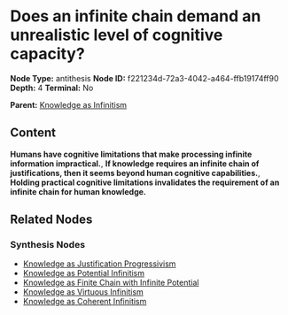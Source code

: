 # Does an infinite chain demand an unrealistic level of cognitive capacity?

**Node Type:** antithesis
**Node ID:** f221234d-72a3-4042-a464-ffb19174ff90
**Depth:** 4
**Terminal:** No

**Parent:** [Knowledge as Infinitism](knowledge-as-infinitism-synthesis-e836c62b-f499-4312-98ff-2781b0f1a63f.md)

## Content

**Humans have cognitive limitations that make processing infinite information impractical.**, **If knowledge requires an infinite chain of justifications, then it seems beyond human cognitive capabilities.**, **Holding practical cognitive limitations invalidates the requirement of an infinite chain for human knowledge.**

## Related Nodes

### Synthesis Nodes

- [Knowledge as Justification Progressivism](knowledge-as-justification-progressivism-synthesis-a66d38e6-e529-46cd-9cb7-6c63455c8868.md)
- [Knowledge as Potential Infinitism](knowledge-as-potential-infinitism-synthesis-dfe12aec-f1ea-470b-a84a-5a6cf854619c.md)
- [Knowledge as Finite Chain with Infinite Potential](knowledge-as-finite-chain-with-infinite-potential-synthesis-56b37fef-b1e4-4d78-82df-5550df0530e4.md)
- [Knowledge as Virtuous Infinitism](knowledge-as-virtuous-infinitism-synthesis-a2634d77-8a4a-42ab-a096-39e7729f95a0.md)
- [Knowledge as Coherent Infinitism](knowledge-as-coherent-infinitism-synthesis-055ce765-3a24-44fb-8e36-98a4b29824ff.md)
